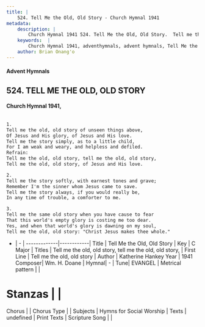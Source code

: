 ```yaml
---
title: |
    524. Tell Me the Old, Old Story - Church Hymnal 1941
metadata:
    description: |
        Church Hymnal 1941 524. Tell Me the Old, Old Story.  Tell me the old, old story of unseen things above, Of Jesus and His glory, of Jesus and His love. Tell me the story simply, as to a little child, For I am weak and weary, and helpless and defiled. 
    keywords:  |
        Church Hymnal 1941, adventhymnals, advent hymnals, Tell Me the Old, Old Story, Tell me the old, old story  . Tell me the old, old story, tell me the old, old story,
    author: Brian Onang'o
---
```


#### Advent Hymnals
## 524. TELL ME THE OLD, OLD STORY
####  Church Hymnal 1941,

```txt

1.
Tell me the old, old story of unseen things above,
Of Jesus and His glory, of Jesus and His love.
Tell me the story simply, as to a little child,
For I am weak and weary, and helpless and defiled.
Refrain:
Tell me the old, old story, tell me the old, old story,
Tell me the old, old story, of Jesus and His love.

2.
Tell me the story softly, with earnest tones and grave;
Remember I'm the sinner whom Jesus came to save.
Tell me the story always, if you would really be,
In any time of trouble, a comforter to me.

3.
Tell me the same old story when you have cause to fear
That this world's empty glory is costing me too dear.
Yes, and when that world's glory is dawning on my soul,
Tell me the old, old story: "Christ Jesus makes thee whole."

```

- |   -  |
-------------|------------|
Title | Tell Me the Old, Old Story |
Key | C Major |
Titles | Tell me the old, old story, tell me the old, old story, |
First Line | Tell me the old, old story   |
Author | Katherine Hankey
Year | 1941
Composer| Wm. H. Doane |
Hymnal|  - |
Tune| EVANGEL |
Metrical pattern | |
# Stanzas |  |
Chorus |  |
Chorus Type |  |
Subjects | Hymns for Social Worship |
Texts | undefined |
Print Texts | 
Scripture Song |  |
    
